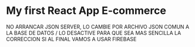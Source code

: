 # My first React App E-commerce

NO ARRANCAR JSON SERVER, LO CAMBIE POR ARCHIVO JSON COMUN A LA BASE DE DATOS / LO DESACTIVE PARA QUE SEA MAS SENCILLA LA CORRECCION SI AL FINAL VAMOS A USAR FIREBASE

